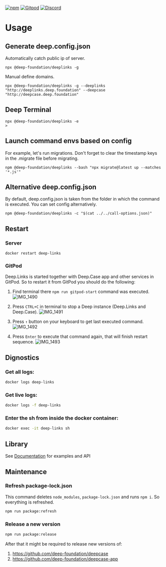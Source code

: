 [![npm](https://img.shields.io/npm/v/@deep-foundation/deeplinks.svg)](https://www.npmjs.com/package/@deep-foundation/deeplinks)
[![Gitpod](https://img.shields.io/badge/Gitpod-ready--to--code-blue?logo=gitpod)](https://gitpod.io/#https://github.com/deep-foundation/deeplinks) 
[![Discord](https://badgen.net/badge/icon/discord?icon=discord&label&color=purple)](https://discord.gg/deep-foundation)

# Usage

## Generate deep.config.json

Automatically catch public ip of server.
```
npx @deep-foundation/deeplinks -g
```

Manual define domains.
```
npx @deep-foundation/deeplinks -g --deeplinks "http://deeplinks.deep.foundation" --deepcase "http://deepcase.deep.foundation"
```

## Deep Terminal

```
npx @deep-foundation/deeplinks -e
>
```

## Launch command envs based on config

For example, let's run migrations. Don't forget to clear the timestamp keys in the .migrate file before migrating.
```
npm @deep-foundation/deeplinks --bash "npx migrate@latest up --matches '*.js'"
```

## Alternative deep.config.json

By default, deep.config.json is taken from the folder in which the command is executed. You can set config alternatively.

```
npm @deep-foundation/deeplinks -c "$(cat ../../call-options.json)"
```

## Restart

### Server

```
docker restart deep-links
```

### GitPod

Deep.Links is started together with Deep.Case app and other services in GitPod. So to restart it from GitPod you should do the following:

1. Find terminal there `npm run gitpod-start` command was executed.
![IMG_1490](https://github.com/deep-foundation/deepcase-app/assets/1431904/81ecd4d4-f4d2-4812-8948-0a155347218d)

2. Press `CTRL+C` in terminal to stop a Deep instance (Deep.Links and Deep.Case).
![IMG_1491](https://github.com/deep-foundation/deepcase-app/assets/1431904/39966c49-b8fd-4030-bcac-d8a0e4ff4e17)

3. Press `↑` button on your keyboard to get last executed command.
![IMG_1492](https://github.com/deep-foundation/deepcase-app/assets/1431904/9ef60c58-ca70-43f3-be91-91966d85dddc)

4. Press `Enter` to execute that command again, that will finish restart sequence.
![IMG_1493](https://github.com/deep-foundation/deepcase-app/assets/1431904/56f48dad-d751-44c7-8871-164f824f122b)

## Dignostics

### Get all logs:

```sh
docker logs deep-links
```

### Get live logs:

```sh
docker logs -f deep-links
```

### Enter the sh from inside the docker container:

```sh
docker exec -it deep-links sh
```

## Library
See [Documentation] for examples and API

[Documentation]: https://deep-foundation.github.io/deeplinks/

## Maintenance

### Refresh package-lock.json

This command deletes `node_modules`, `package-lock.json` and runs `npm i`. So everything is refreshed.

```bash
npm run package:refresh
```

### Release a new version

```bash
npm run package:release
```

After that it might be required to release new versions of:
1. https://github.com/deep-foundation/deepcase
2. https://github.com/deep-foundation/deepcase-app